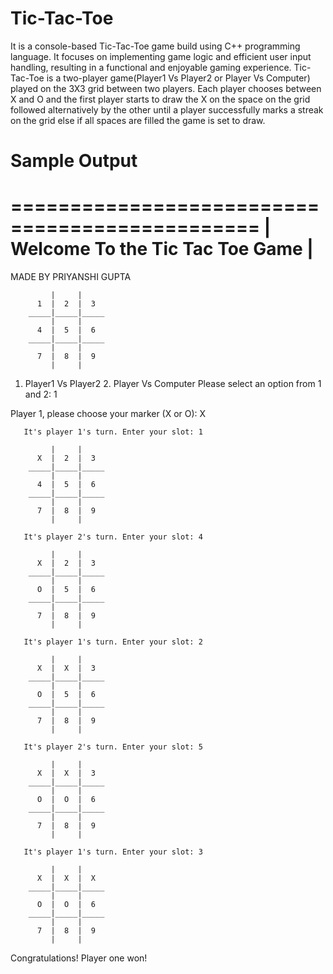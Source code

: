 # Tic-Tac-Toe
It is a console-based Tic-Tac-Toe game build using C++ programming language. 
It focuses on implementing game logic and efficient user input handling, resulting in a functional and  enjoyable gaming experience.
Tic-Tac-Toe is a two-player game(Player1 Vs Player2 or Player Vs Computer) played on the 3X3 grid between two players. Each player chooses between X and O and the first player starts to draw the X on the space on the grid followed alternatively by the other until a player successfully marks a streak on the grid else if all spaces are filled the game is set to draw.

# Sample Output

===============================================
|        Welcome To the Tic Tac Toe Game      |
===============================================
MADE BY PRIYANSHI GUPTA

             |     |
          1  |  2  |  3
        _____|_____|_____
             |     |
          4  |  5  |  6
        _____|_____|_____
             |     |
          7  |  8  |  9
             |     |

1. Player1 Vs Player2     2. Player Vs Computer
Please select an option from 1 and 2: 1

Player 1, please choose your marker (X or O): X

       It's player 1's turn. Enter your slot: 1

             |     |
          X  |  2  |  3
        _____|_____|_____
             |     |
          4  |  5  |  6
        _____|_____|_____
             |     |
          7  |  8  |  9
             |     |

       It's player 2's turn. Enter your slot: 4

             |     |
          X  |  2  |  3
        _____|_____|_____
             |     |
          O  |  5  |  6
        _____|_____|_____
             |     |
          7  |  8  |  9
             |     |

       It's player 1's turn. Enter your slot: 2

             |     |
          X  |  X  |  3
        _____|_____|_____
             |     |
          O  |  5  |  6
        _____|_____|_____
             |     |
          7  |  8  |  9
             |     |

       It's player 2's turn. Enter your slot: 5

             |     |
          X  |  X  |  3
        _____|_____|_____
             |     |
          O  |  O  |  6
        _____|_____|_____
             |     |
          7  |  8  |  9
             |     |

       It's player 1's turn. Enter your slot: 3

             |     |
          X  |  X  |  X
        _____|_____|_____
             |     |
          O  |  O  |  6
        _____|_____|_____
             |     |
          7  |  8  |  9
             |     |

Congratulations! Player one won!
